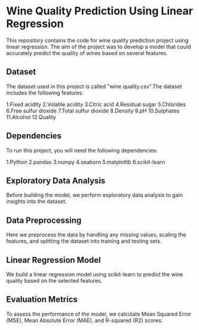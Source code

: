 # Wine Quality Prediction Using Linear Regression

This repository contains the code for wine quality prediction project using linear regression. The aim of the project was to develop a model that could accurately predict the quality of wines based on several features.

## Dataset
The dataset used in this project is called "wine quality.csv".The dataset includes the following features:

1.Fixed acidity
2.Volatile acidity
3.Citric acid
4.Residual sugar
5.Chlorides
6.Free sulfur dioxide
7.Total sulfur dioxide
8.Density
9.pH
10.Sulphates
11.Alcohol
12.Quality

## Dependencies
To run this project, you will need the following dependencies:

1.Python
2.pandas
3.numpy
4.seaborn
5.matplotlib
6.scikit-learn

## Exploratory Data Analysis
Before building the model, we perform exploratory data analysis to gain insights into the dataset.

## Data Preprocessing
Here we preprocess the data by handling any missing values, scaling the features, and splitting the dataset into training and testing sets.

## Linear Regression Model
We build a linear regression model using scikit-learn to predict the wine quality based on the selected features.

## Evaluation Metrics
To assess the performance of the model, we calculate Mean Squared Error (MSE), Mean Absolute Error (MAE), and R-squared (R2) scores.
